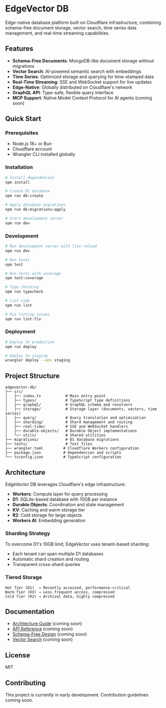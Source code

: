 # EdgeVector DB

Edge-native database platform built on Cloudflare infrastructure, combining schema-free document storage, vector search, time series data management, and real-time streaming capabilities.

## Features

- **Schema-Free Documents**: MongoDB-like document storage without migrations
- **Vector Search**: AI-powered semantic search with embeddings
- **Time Series**: Optimized storage and querying for time-stamped data
- **Real-Time Streaming**: SSE and WebSocket support for live updates
- **Edge-Native**: Globally distributed on Cloudflare's network
- **GraphQL API**: Type-safe, flexible query interface
- **MCP Support**: Native Model Context Protocol for AI agents (coming soon)

## Quick Start

### Prerequisites

- Node.js 18+ or Bun
- Cloudflare account
- Wrangler CLI installed globally

### Installation

```bash
# Install dependencies
npm install

# Create D1 database
npm run db:create

# Apply database migrations
npm run db:migrations:apply

# Start development server
npm run dev
```

### Development

```bash
# Run development server with live reload
npm run dev

# Run tests
npm test

# Run tests with coverage
npm test:coverage

# Type checking
npm run typecheck

# Lint code
npm run lint

# Fix linting issues
npm run lint:fix
```

### Deployment

```bash
# Deploy to production
npm run deploy

# Deploy to staging
wrangler deploy --env staging
```

## Project Structure

```
edgevector-db/
├── src/
│   ├── index.ts           # Main entry point
│   ├── types/             # TypeScript type definitions
│   ├── graphql/           # GraphQL schema and resolvers
│   ├── storage/           # Storage layer (documents, vectors, time series)
│   ├── query/             # Query translation and optimization
│   ├── sharding/          # Shard management and routing
│   ├── real-time/         # SSE and WebSocket handlers
│   ├── durable-objects/   # Durable Object implementations
│   └── utils/             # Shared utilities
├── migrations/            # D1 database migrations
├── tests/                 # Test files
├── wrangler.toml         # Cloudflare Workers configuration
├── package.json          # Dependencies and scripts
└── tsconfig.json         # TypeScript configuration
```

## Architecture

EdgeVector DB leverages Cloudflare's edge infrastructure:

- **Workers**: Compute layer for query processing
- **D1**: SQLite-based database with 10GB per instance
- **Durable Objects**: Coordination and state management
- **KV**: Caching and warm storage tier
- **R2**: Cold storage for large objects
- **Workers AI**: Embedding generation

### Sharding Strategy

To overcome D1's 10GB limit, EdgeVector uses tenant-based sharding:
- Each tenant can span multiple D1 databases
- Automatic shard creation and routing
- Transparent cross-shard queries

### Tiered Storage

```
Hot Tier (D1)  → Recently accessed, performance-critical
Warm Tier (KV) → Less frequent access, compressed
Cold Tier (R2) → Archival data, highly compressed
```

## Documentation

- [Architecture Guide](./docs/architecture.md) (coming soon)
- [API Reference](./docs/api.md) (coming soon)
- [Schema-Free Design](./docs/schema-free.md) (coming soon)
- [Vector Search](./docs/vector-search.md) (coming soon)

## License

MIT

## Contributing

This project is currently in early development. Contribution guidelines coming soon.

